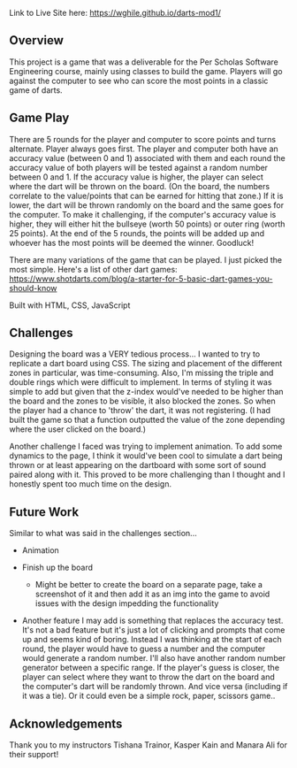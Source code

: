 Link to Live Site here: https://wghile.github.io/darts-mod1/

## Overview

This project is a game that was a deliverable for the Per Scholas Software Engineering course, mainly using classes to build the game. Players will go against the computer to see who can score the most points in a classic game of darts.

## Game Play

There are 5 rounds for the player and computer to score points and turns alternate. Player always goes first. The player and computer both have an accuracy value (between 0 and 1) associated with them and each round the accuracy value of both players will be tested against a random number between 0 and 1. If the accuracy value is higher, the player can select where the dart will be thrown on the board. (On the board, the numbers correlate to the value/points that can be earned for hitting that zone.) If it is lower, the dart will be thrown randomly on the board and the same goes for the computer. To make it challenging, if the computer's accuracy value is higher, they will either hit the bullseye (worth 50 points) or outer ring (worth 25 points). At the end of the 5 rounds, the points will be added up and whoever has the most points will be deemed the winner. Goodluck!

There are many variations of the game that can be played. I just picked the most simple. Here's a list of other dart games: https://www.shotdarts.com/blog/a-starter-for-5-basic-dart-games-you-should-know

Built with HTML, CSS, JavaScript

## Challenges

Designing the board was a VERY tedious process... I wanted to try to replicate a dart board using CSS. The sizing and placement of the different zones in particular, was time-consuming. Also, I'm missing the triple and double rings which were difficult to implement. In terms of styling it was simple to add but given that the z-index would've needed to be higher than the board and the zones to be visible, it also blocked the zones. So when the player had a chance to 'throw' the dart, it was not registering. (I had built the game so that a function outputted the value of the zone depending where the user clicked on the board.)

Another challenge I faced was trying to implement animation. To add some dynamics to the page, I think it would've been cool to simulate a dart being thrown or at least appearing on the dartboard with some sort of sound paired along with it. This proved to be more challenging than I thought and I honestly spent too much time on the design.

## Future Work

Similar to what was said in the challenges section...

- Animation

- Finish up the board

  - Might be better to create the board on a separate page, take a screenshot of it and then add it as an img into the game to avoid issues with the design impedding the functionality

- Another feature I may add is something that replaces the accuracy test. It's not a bad feature but it's just a lot of clicking and prompts that come up and seems kind of boring. Instead I was thinking at the start of each round, the player would have to guess a number and the computer would generate a random number. I'll also have another random number generator between a specific range. If the player's guess is closer, the player can select where they want to throw the dart on the board and the computer's dart will be randomly thrown. And vice versa (including if it was a tie). Or it could even be a simple rock, paper, scissors game..

## Acknowledgements

Thank you to my instructors Tishana Trainor, Kasper Kain and Manara Ali for their support!
